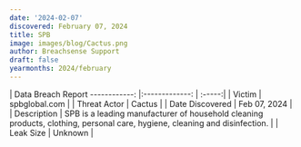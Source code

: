 ```yaml
---
date: '2024-02-07'
discovered: February 07, 2024
title: SPB
image: images/blog/Cactus.png
author: Breachsense Support
draft: false
yearmonths: 2024/february
---
```



| Data Breach Report
------------:     |:-------------:    | :-----:|
| Victim      | spbglobal.com      | 
| Threat Actor      | Cactus      | 
| Date Discovered      | Feb 07, 2024      | 
| Description      | SPB is a leading manufacturer of household cleaning products, clothing, personal care, hygiene, cleaning and disinfection.      | 
| Leak Size      | Unknown      | 

